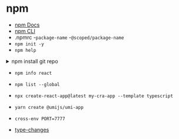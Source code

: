 # npm

- [npm Docs](https://docs.npmjs.com/)
- [npm CLI](https://docs.npmjs.com/cli/)
- .npmrc
-`package-name`
-`@scoped/package-name`
- `npm init -y`
- `npm help`


<details>
    <summary>
        npm install git repo
    </summary>

```
npm install git+https://github.tesla.cn/haixhu/stencil-starter-git-package.git#master
```

</details>

- `npm info react`
- `npm list --global`
- `npx create-react-app@latest my-cra-app --template typescript`
- `yarn create @umijs/umi-app`

- `cross-env PORT=7777`
- [type-changes](https://github.com/type-challenges/type-challenges)

